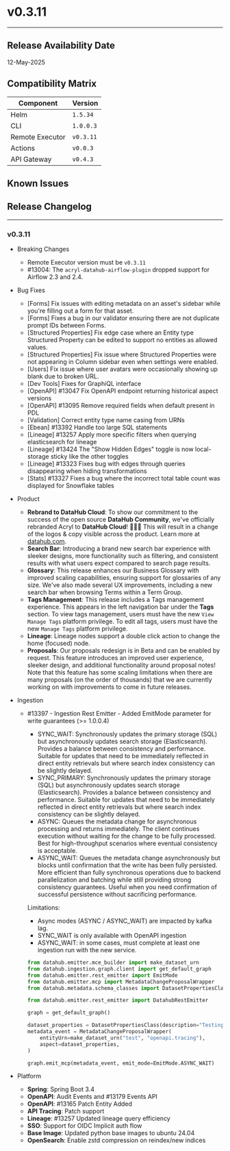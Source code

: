 # v0.3.11

---

## Release Availability Date

12-May-2025

## Compatibility Matrix

| Component       | Version   |
| --------------- | --------- |
| Helm            | `1.5.34`  |
| CLI             | `1.0.0.3` |
| Remote Executor | `v0.3.11` |
| Actions         | `v0.0.3`  |
| API Gateway     | `v0.4.3`  |

## Known Issues

## Release Changelog

---

### v0.3.11

- Breaking Changes

  - Remote Executor version must be `v0.3.11`
  - #13004: The `acryl-datahub-airflow-plugin` dropped support for Airflow 2.3 and 2.4.

- Bug Fixes

  - [Forms] Fix issues with editing metadata on an asset's sidebar while you're filling out a form for that asset.
  - [Forms] Fixes a bug in our validator ensuring there are not duplicate prompt IDs between Forms.
  - [Structured Properties] Fix edge case where an Entity type Structured Property can be edited to support no entities as allowed values.
  - [Structured Properties] Fix issue where Structured Properties were not appearing in Column sidebar even when settings were enabled.
  - [Users] Fix issue where user avatars were occasionally showing up blank due to broken URL.
  - [Dev Tools] Fixes for GraphiQL interface
  - [OpenAPI] #13047 Fix OpenAPI endpoint returning historical aspect versions
  - [OpenAPI] #13095 Remove required fields when default present in PDL
  - [Validation] Correct entity type name casing from URNs
  - [Ebean] #13392 Handle too large SQL statements
  - [Lineage] #13257 Apply more specific filters when querying elasticsearch for lineage
  - [Lineage] #13424 The "Show Hidden Edges" toggle is now local-storage sticky like the other toggles
  - [Lineage] #13323 Fixes bug with edges through queries disappearing when hiding transformations
  - [Stats] #13327 Fixes a bug where the incorrect total table count was displayed for Snowflake tables

- Product

  - **Rebrand to DataHub Cloud**: To show our commitment to the success of the open source **DataHub Community**, we've officially rebranded Acryl to **DataHub Cloud**! 🎉🎉🎉 This will result in a change of the logos & copy visible across the product. Learn more at [datahub.com](https://datahub.com).
  - **Search Bar**: Introducing a brand new search bar experience with sleeker designs, more functionality such as filtering, and consistent results with what users expect compared to search page results.
  - **Glossary**: This release enhances our Business Glossary with improved scaling capabilities, ensuring support for glossaries of any size. We've also made several UX improvements, including a new search bar when browsing Terms within a Term Group.
  - **Tags Management**: This release includes a Tags management experience. This appears in the left navigation bar under the **Tags** section. To view tags management, users must have the new `View Manage Tags` platform privilege. To edit all tags, users must have the new `Manage Tags` platform privilege.
  - **Lineage**: Lineage nodes support a double click action to change the home (focused) node.
  - **Proposals**: Our proposals redesign is in Beta and can be enabled by request. This feature introduces an improved user experience, sleeker design, and additional functionality around proposal notes! Note that this feature has some scaling limitations when there are many proposals (on the order of thousands) that we are currently working on with improvements to come in future releases.

- Ingestion

  - #13397 - Ingestion Rest Emitter - Added EmitMode parameter for write guarantees (>= 1.0.0.4)

    - SYNC_WAIT: Synchronously updates the primary storage (SQL) but asynchronously updates search storage (Elasticsearch). Provides a balance between consistency and performance. Suitable for updates that need to be immediately reflected in direct entity retrievals but where search index consistency can be slightly delayed.
    - SYNC_PRIMARY: Synchronously updates the primary storage (SQL) but asynchronously updates search storage (Elasticsearch). Provides a balance between consistency and performance. Suitable for updates that need to be immediately reflected in direct entity retrievals but where search index consistency can be slightly delayed.
    - ASYNC: Queues the metadata change for asynchronous processing and returns immediately. The client continues execution without waiting for the change to be fully processed. Best for high-throughput scenarios where eventual consistency is acceptable.
    - ASYNC_WAIT: Queues the metadata change asynchronously but blocks until confirmation that the write has been fully persisted. More efficient than fully synchronous operations due to backend parallelization and batching while still providing strong consistency guarantees. Useful when you need confirmation of successful persistence without sacrificing performance.

    Limitations:

    - Async modes (ASYNC / ASYNC_WAIT) are impacted by kafka lag.
    - SYNC_WAIT is only available with OpenAPI ingestion
    - ASYNC_WAIT: in some cases, must complete at least one ingestion run with the new service.

    ```python
    from datahub.emitter.mce_builder import make_dataset_urn
    from datahub.ingestion.graph.client import get_default_graph
    from datahub.emitter.rest_emitter import EmitMode
    from datahub.emitter.mcp import MetadataChangeProposalWrapper
    from datahub.metadata.schema_classes import DatasetPropertiesClass

    from datahub.emitter.rest_emitter import DatahubRestEmitter

    graph = get_default_graph()

    dataset_properties = DatasetPropertiesClass(description="Testing openapi tracing")
    metadata_event = MetadataChangeProposalWrapper(
        entityUrn=make_dataset_urn("test", "openapi.tracing"),
        aspect=dataset_properties,
    )

    graph.emit_mcp(metadata_event, emit_mode=EmitMode.ASYNC_WAIT)
    ```

- Platform
  - **Spring**: Spring Boot 3.4
  - **OpenAPI**: Audit Events and #13179 Events API
  - **OpenAPI**: #13165 Patch Entity Added
  - **API Tracing**: Patch support
  - **Lineage**: #13257 Updated lineage query efficiency
  - **SSO**: Support for OIDC Implicit auth flow
  - **Base Image**: Updated python base images to ubuntu 24.04
  - **OpenSearch**: Enable zstd compression on reindex/new indices
